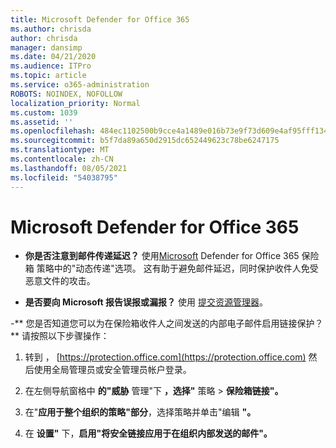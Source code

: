 ```yaml
---
title: Microsoft Defender for Office 365
ms.author: chrisda
author: chrisda
manager: dansimp
ms.date: 04/21/2020
ms.audience: ITPro
ms.topic: article
ms.service: o365-administration
ROBOTS: NOINDEX, NOFOLLOW
localization_priority: Normal
ms.custom: 1039
ms.assetid: ''
ms.openlocfilehash: 484ec1102500b9cce4a1489e016b73e9f73d609e4af95fff13405857d34f3978
ms.sourcegitcommit: b5f7da89a650d2915dc652449623c78be6247175
ms.translationtype: MT
ms.contentlocale: zh-CN
ms.lasthandoff: 08/05/2021
ms.locfileid: "54038795"
---
```

# <a name="troubleshooting-microsoft-defender-for-office-365"></a>Microsoft Defender for Office 365

- **你是否注意到邮件传递延迟？** 使用[Microsoft](/microsoft-365/security/office-365-security/dynamic-delivery-and-previewing) Defender for Office 365 保险箱 策略中的"动态传递"选项。 这有助于避免邮件延迟，同时保护收件人免受恶意文件的攻击。

- **是否要向 Microsoft 报告误报或漏报？** 使用 [提交资源管理器](https://protection.office.com/reportsubmission)。

-** 您是否知道您可以为在保险箱收件人之间发送的内部电子邮件启用链接保护？** 请按照以下步骤操作：

  1. 转到 ， [https://protection.office.com](https://protection.office.com) 然后使用全局管理员或安全管理员帐户登录。

  2. 在左侧导航窗格中 **的"威胁** 管理"下 **，选择"** 策略 \> **保险箱链接"。**

  3. 在"**应用于整个组织的策略"部分**，选择策略并单击"编辑 **"。**

  4. 在 **设置"** 下，**启用"将安全链接应用于在组织内部发送的邮件"。**
